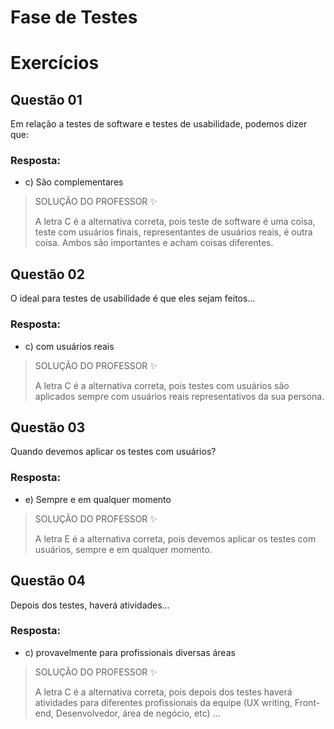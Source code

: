 # Fase de Testes

# Exercícios


## Questão 01
Em relação a testes de software e testes de usabilidade, podemos dizer que:

### Resposta:
- c) São complementares

> SOLUÇÃO DO PROFESSOR ✨
>
> A letra C é a alternativa correta, pois teste de software é uma coisa, teste com usuários finais, representantes de usuários reais, é outra coisa. Ambos são importantes e acham coisas diferentes.


## Questão 02
O ideal para testes de usabilidade é que eles sejam feitos…

### Resposta:
- c) com usuários reais

> SOLUÇÃO DO PROFESSOR ✨
>
> A letra C é a alternativa correta, pois testes com usuários são aplicados sempre com usuários reais representativos da sua persona.


## Questão 03
Quando devemos aplicar os testes com usuários?

### Resposta:
- e) Sempre e em qualquer momento

> SOLUÇÃO DO PROFESSOR ✨
>
> A letra E é a alternativa correta, pois devemos aplicar os testes com usuários, sempre e em qualquer momento.


## Questão 04
Depois dos testes, haverá atividades…

### Resposta:
- c) provavelmente para profissionais diversas áreas

> SOLUÇÃO DO PROFESSOR ✨
>
> A letra C é a alternativa correta, pois depois dos testes haverá atividades para diferentes profissionais da equipe (UX writing, Front-end, Desenvolvedor, área de negócio, etc) …

